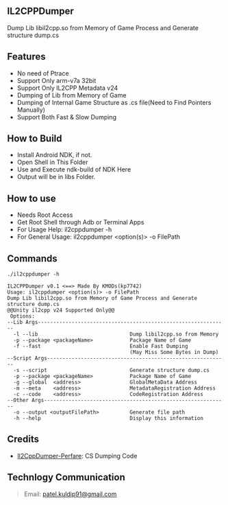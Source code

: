 ## IL2CPPDumper
Dump Lib libil2cpp.so from Memory of Game Process and Generate structure dump.cs

## Features
- No need of Ptrace
- Support Only arm-v7a 32bit
- Support Only IL2CPP Metadata v24
- Dumping of Lib from Memory of Game
- Dumping of Internal Game Structure as .cs file(Need to Find Pointers Manually)
- Support Both Fast & Slow Dumping

## How to Build
- Install Android NDK, if not.
- Open Shell in This Folder
- Use and Execute ndk-build of NDK Here
- Output will be in libs Folder.
 
## How to use
- Needs Root Access
- Get Root Shell through Adb or Terminal Apps
- For Usage Help: il2cppdumper -h
- For General Usage: il2cppdumper <option(s)> -o FilePath

## Commands
```
./il2cppdumper -h

IL2CPPDumper v0.1 <==> Made By KMODs(kp7742)
Usage: il2cppdumper <option(s)> -o FilePath
Dump Lib libil2cpp.so from Memory of Game Process and Generate structure dump.cs
@@Unity il2cpp v24 Supported Only@@
 Options:
--Lib Args--------------------------------------------------------------
  -l --lib                              Dump libil2cpp.so from Memory
  -p --package <packageName>            Package Name of Game
  -f --fast                             Enable Fast Dumping
                                        (May Miss Some Bytes in Dump)
--Script Args-----------------------------------------------------------
  -s --script                           Generate structure dump.cs
  -p --package <packageName>            Package Name of Game
  -g --global  <address>                GlobalMetaData Address
  -m --meta    <address>                MetadataRegistration Address
  -c --code    <address>                CodeRegistration Address
--Other Args------------------------------------------------------------
  -o --output <outputFilePath>          Generate file path
  -h --help                             Display this information
```

## Credits 
- [Il2CppDumper-Perfare](https://github.com/Perfare/Il2CppDumper): CS Dumping Code

## Technlogy Communication
> Email: patel.kuldip91@gmail.com
